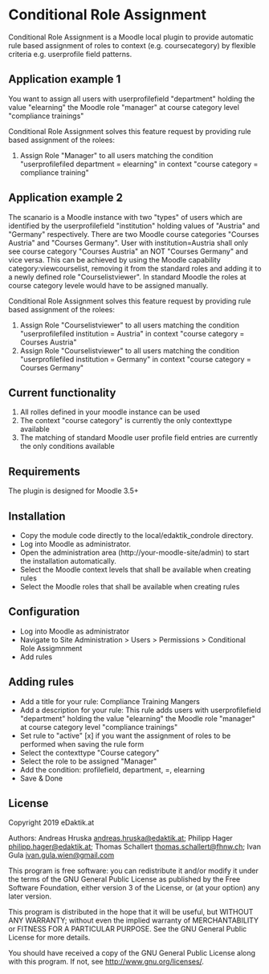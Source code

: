 # Conditional Role Assignment #

Conditional Role Assignment is a Moodle local plugin to provide automatic rule based assignment of roles to context (e.g. coursecategory) by flexible criteria e.g. userprofile field patterns.

## Application example 1
You want to assign all users with userprofilefield "department" holding the value "elearning" the Moodle role "manager" at course category level "compliance trainings" 

Conditional Role Assignment solves this feature request by providing rule based assignment of the rolees:
1. Assign Role "Manager" to all users matching the condition "userprofilefiled department = elearning" in context "course category = compliance training"

## Application example 2
The scanario is a Moodle instance with two "types" of users which are identified by the userprofilefield "institution" holding values of
"Austria" and "Germany" respectively. There are two Moodle course categories "Courses Austria" and "Courses Germany".
User with institution=Austria shall only see course category "Courses Austria" an NOT "Courses Germany" and vice versa.
This can be achieved by using the Moodle capability category:viewcourselist, removing it from the standard roles and adding it to a newly
defined role "Courselistviewer". In standard Moodle the roles at course category levele would have to be assigned manually.

Conditional Role Assignment solves this feature request by providing rule based assignment of the rolees:
1. Assign Role "Courselistviewer" to all users matching the condition "userprofilefiled institution = Austria" in context "course category = Courses Austria"
2. Assign Role "Courselistviewer" to all users matching the condition "userprofilefiled institution = Germany" in context "course category = Courses Germany"

## Current functionality
1. All rolles defined in your moodle instance can be used
2. The context "course category" is currently the only contexttype available
3. The matching of standard Moodle user profile field entries are currently the only conditions available

## Requirements
The plugin is designed for Moodle 3.5+

## Installation
+ Copy the module code directly to the local/edaktik_condrole directory.
+ Log into Moodle as administrator.
+ Open the administration area (http://your-moodle-site/admin) to start the installation automatically.
+ Select the Moodle context levels that shall be available when creating rules
+ Select the Moodle roles that shall be available when creating rules

## Configuration
+ Log into Moodle as administrator
+ Navigate to Site Administration > Users > Permissions > Conditional Role Assigmnment
+ Add rules

## Adding rules
+ Add a title for your rule: Compliance Training Mangers
+ Add a description for your rule: This rule adds users with userprofilefield "department" holding the value "elearning" the Moodle role "manager" at course category level "compliance trainings" 
+ Set rule to "active" [x] if you want the assignment of roles to be performed when saving the rule form
+ Select the contexttype "Course category"
+ Select the role to be assigned "Manager"
+ Add the condition: profilefield, department, =, elearning
+ Save & Done

## License ##

Copyright 2019 eDaktik.at
 
Authors:    Andreas Hruska <andreas.hruska@edaktik.at>; Philipp Hager <philipp.hager@edaktik.at>; Thomas Schallert <thomas.schallert@fhnw.ch>; Ivan Gula <ivan.gula.wien@gmail.com>

This program is free software: you can redistribute it and/or modify it under
the terms of the GNU General Public License as published by the Free Software
Foundation, either version 3 of the License, or (at your option) any later
version.

This program is distributed in the hope that it will be useful, but WITHOUT ANY
WARRANTY; without even the implied warranty of MERCHANTABILITY or FITNESS FOR A
PARTICULAR PURPOSE.  See the GNU General Public License for more details.

You should have received a copy of the GNU General Public License along with
this program.  If not, see <http://www.gnu.org/licenses/>.